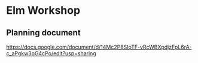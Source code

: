 # Elm Workshop

## Planning document

https://docs.google.com/document/d/14Mc2P8SIoTF-vRcWBXpdjzFpL6rA-c_aPgkw3oG4cPo/edit?usp=sharing
